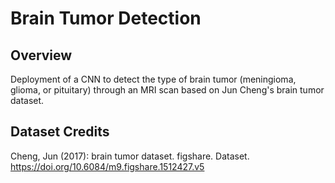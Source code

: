# Brain Tumor Detection

## Overview
Deployment of a CNN to detect the type of brain tumor (meningioma, glioma, or pituitary) through an MRI scan based on Jun Cheng's brain tumor dataset.

## Dataset Credits
Cheng, Jun (2017): brain tumor dataset. figshare. Dataset. https://doi.org/10.6084/m9.figshare.1512427.v5 
